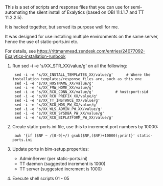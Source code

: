This is a set of scripts and response files that you can use for semi-automating the silent install of Exalytics (based on OBI 11.1.1.7 and TT 11.2.2.5). 

It is hacked together, but served its purpose well for me. 

It was designed for use installing multiple environments on the same server, hence the use of static-ports.ini etc.

For details, see https://rittmanmead.zendesk.com/entries/24077092-Exalytics-installation-runbook

1. Run sed -i -e 's/XX_STR_XX/value/g' on all the following: 

		sed -i -e 's/XX_INSTALL_TEMPLATES_XX/value/g'      # Where the installation templates/response files are, such as this one
		sed -i -e 's/XX_HOSTNAME_XX/value/g'               
		sed -i -e 's/XX_FMW_HOME_XX/value/g'
		sed -i -e 's/XX_RCU_CONN_XX/value/g'		  # host:port:sid
		sed -i -e 's/XX_RCU_PREFIX_XX/value/g'
		sed -i -e 's/XX_TT_INSTANCE_XX/value/g'
		sed -i -e 's/XX_RCU_MDS_PW_XX/value/g'
		sed -i -e 's/XX_WLS_ADMIN_PW_XX/value/g'
		sed -i -e 's/XX_RCU_SYSDBA_PW_XX/value/g'
		sed -i -e 's/XX_RCU_BIPLATFORM_PW_XX/value/g'

2. Create static-ports.ini file, use this to increment port numbers by 10000: 

		awk '{if ($NF ~ /[0-9]+/) gsub($NF,($NF)+10000);print}' static-ports.ini

3. Update ports in bim-setup.properties:
	* AdminServer (per static-ports.ini)
	* TT daemon (suggested increment is 1000)
	* TT server (suggested increment is 1000)

4. Execute shell scripts 01 - 05
